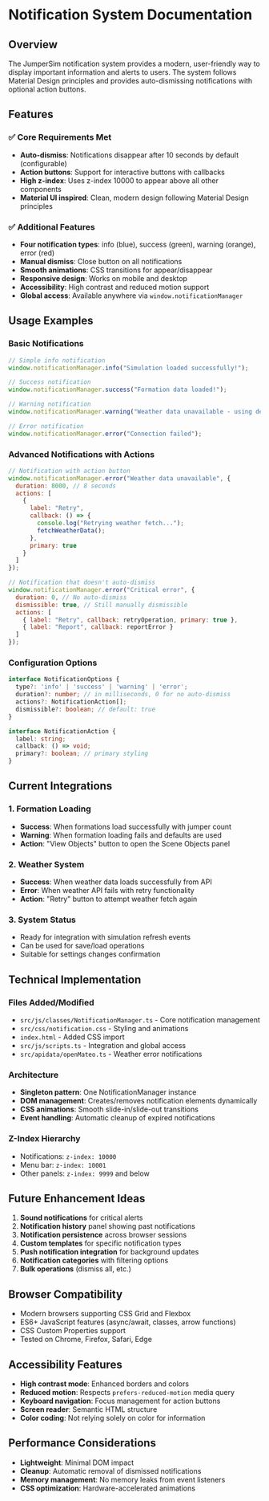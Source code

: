 # Notification System Documentation

## Overview

The JumperSim notification system provides a modern, user-friendly way to display important information and alerts to users. The system follows Material Design principles and provides auto-dismissing notifications with optional action buttons.

## Features

### ✅ Core Requirements Met
- **Auto-dismiss**: Notifications disappear after 10 seconds by default (configurable)
- **Action buttons**: Support for interactive buttons with callbacks
- **High z-index**: Uses z-index 10000 to appear above all other components
- **Material UI inspired**: Clean, modern design following Material Design principles

### ✅ Additional Features
- **Four notification types**: info (blue), success (green), warning (orange), error (red)
- **Manual dismiss**: Close button on all notifications
- **Smooth animations**: CSS transitions for appear/disappear
- **Responsive design**: Works on mobile and desktop
- **Accessibility**: High contrast and reduced motion support
- **Global access**: Available anywhere via `window.notificationManager`

## Usage Examples

### Basic Notifications
```javascript
// Simple info notification
window.notificationManager.info("Simulation loaded successfully!");

// Success notification
window.notificationManager.success("Formation data loaded!");

// Warning notification  
window.notificationManager.warning("Weather data unavailable - using defaults");

// Error notification
window.notificationManager.error("Connection failed");
```

### Advanced Notifications with Actions
```javascript
// Notification with action button
window.notificationManager.error("Weather data unavailable", {
  duration: 8000, // 8 seconds
  actions: [
    {
      label: "Retry",
      callback: () => {
        console.log("Retrying weather fetch...");
        fetchWeatherData();
      },
      primary: true
    }
  ]
});

// Notification that doesn't auto-dismiss
window.notificationManager.error("Critical error", {
  duration: 0, // No auto-dismiss
  dismissible: true, // Still manually dismissible
  actions: [
    { label: "Retry", callback: retryOperation, primary: true },
    { label: "Report", callback: reportError }
  ]
});
```

### Configuration Options
```typescript
interface NotificationOptions {
  type?: 'info' | 'success' | 'warning' | 'error';
  duration?: number; // in milliseconds, 0 for no auto-dismiss
  actions?: NotificationAction[];
  dismissible?: boolean; // default: true
}

interface NotificationAction {
  label: string;
  callback: () => void;
  primary?: boolean; // primary styling
}
```

## Current Integrations

### 1. Formation Loading
- **Success**: When formations load successfully with jumper count
- **Warning**: When formation loading fails and defaults are used
- **Action**: "View Objects" button to open the Scene Objects panel

### 2. Weather System
- **Success**: When weather data loads successfully from API
- **Error**: When weather API fails with retry functionality
- **Action**: "Retry" button to attempt weather fetch again

### 3. System Status
- Ready for integration with simulation refresh events
- Can be used for save/load operations
- Suitable for settings changes confirmation

## Technical Implementation

### Files Added/Modified
- `src/js/classes/NotificationManager.ts` - Core notification management
- `src/css/notification.css` - Styling and animations
- `index.html` - Added CSS import
- `src/js/scripts.ts` - Integration and global access
- `src/apidata/openMateo.ts` - Weather error notifications

### Architecture
- **Singleton pattern**: One NotificationManager instance
- **DOM management**: Creates/removes notification elements dynamically
- **CSS animations**: Smooth slide-in/slide-out transitions
- **Event handling**: Automatic cleanup of expired notifications

### Z-Index Hierarchy
- Notifications: `z-index: 10000`
- Menu bar: `z-index: 10001` 
- Other panels: `z-index: 9999` and below

## Future Enhancement Ideas

1. **Sound notifications** for critical alerts
2. **Notification history** panel showing past notifications
3. **Notification persistence** across browser sessions
4. **Custom templates** for specific notification types
5. **Push notification integration** for background updates
6. **Notification categories** with filtering options
7. **Bulk operations** (dismiss all, etc.)

## Browser Compatibility

- Modern browsers supporting CSS Grid and Flexbox
- ES6+ JavaScript features (async/await, classes, arrow functions)
- CSS Custom Properties support
- Tested on Chrome, Firefox, Safari, Edge

## Accessibility Features

- **High contrast mode**: Enhanced borders and colors
- **Reduced motion**: Respects `prefers-reduced-motion` media query
- **Keyboard navigation**: Focus management for action buttons
- **Screen reader**: Semantic HTML structure
- **Color coding**: Not relying solely on color for information

## Performance Considerations

- **Lightweight**: Minimal DOM impact
- **Cleanup**: Automatic removal of dismissed notifications
- **Memory management**: No memory leaks from event listeners
- **CSS optimization**: Hardware-accelerated animations